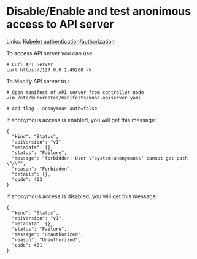 # Disable/Enable and test anonimous access to API server

Links: [Kubelet authentication/authorization](https://kubernetes.io/docs/reference/access-authn-authz/kubelet-authn-authz/)

To access API server you can use

```
# Curl API Server
curl https://127.0.0.1:49208 -k
```

To Modify API server to :

```
# Open manifest of API server from controller node
vim /etc/kubernetes/manifests/kube-apiserver.yaml

# Add flag --anonymous-auth=false
```

If anonymous access is enabled, you will get this message:

```
{
  "kind": "Status",
  "apiVersion": "v1",
  "metadata": {},
  "status": "Failure",
  "message": "forbidden: User \"system:anonymous\" cannot get path \"/\"",
  "reason": "Forbidden",
  "details": {},
  "code": 403
}
```

If anonymous access is disabled, you will get this message:

```
{
  "kind": "Status",
  "apiVersion": "v1",
  "metadata": {},
  "status": "Failure",
  "message": "Unauthorized",
  "reason": "Unauthorized",
  "code": 401
}
```
